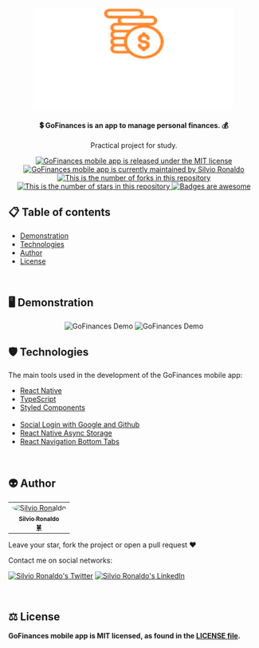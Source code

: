 <h1 align="center">
  <img src="./src/assets/logo.svg" alt="GoFinances Logo" height=200 width=400 />
</h1>

<p align="center">
  <strong>
   💲 GoFinances is an app to manage personal finances. 💰</br>
  </strong></br>Practical project for study.
</p>

<p align="center">
  <a href="./LICENSE">
    <img src="https://img.shields.io/badge/license-MIT-blue" alt="GoFinances mobile app is released under the MIT license" />
  </a>
  <a href="https://GitHub.com/Silvio-Ronaldo/GoFinances/graphs/commit-activity">
    <img src="https://img.shields.io/badge/Maintained%3F-yes-brightgreen" alt="GoFinances mobile app is currently maintained by Silvio Ronaldo" />
  </a>
  <a href="https://GitHub.com/Silvio-Ronaldo/GoFinances/network/">
    <img src="https://img.shields.io/github/forks/Silvio-Ronaldo/GoFinances?style=social" alt="This is the number of forks in this repository" />
  </a>
  <a href="https://GitHub.com/Silvio-Ronaldo/GoFinances/stargazers/">
    <img src="https://img.shields.io/github/stars/Silvio-Ronaldo/GoFinances?style=social" alt="This is the number of stars in this repository" />
  </a>
  <a href="https://github.com/Naereen/badges">
    <img src="https://img.shields.io/badge/badge-awesome-brightgreen" alt="Badges are awesome" />
  </a>
</p>



<h2>
  📋 Table of contents
</h2>
<ul>
  <li><a href="https://github.com/Silvio-Ronaldo/GoFinances#%EF%B8%8F-demonstration">Demonstration</a></li>
  <li><a href="https://github.com/Silvio-Ronaldo/GoFinances#%EF%B8%8F-technologies">Technologies</a></li>
  <li><a href="https://github.com/Silvio-Ronaldo/GoFinances#-author">Author</a></li>
  <li><a href="https://github.com/Silvio-Ronaldo/GoFinances#%EF%B8%8F-license">License</a></li>
</ul></br>



<h2>🖥️ Demonstration</h2>
<p align="center">
  <img src="./github/gofinances.gif" alt="GoFinances Demo" height="500" />
  <img src="./github/gofinances2.gif" alt="GoFinances Demo" height="500" />
</p>
 



<h2>🛡️ Technologies</h2>
<p>The main tools used in the development of the GoFinances mobile app: </p>

<ul>
  <li><a href="https://reactnative.dev">React Native</a></li>
  <li><a href="https://www.typescriptlang.org">TypeScript</a></li>
  <li><a href="https://styled-components.com">Styled Components</a></li></br>
 
  <li><a href="https://docs.expo.dev/guides/authentication/">Social Login with Google and Github</a></li>
  <li><a href="https://react-native-async-storage.github.io/async-storage/docs/usage/">React Native Async Storage</a></li>
  <li><a href="https://reactnavigation.org/docs/tab-based-navigation">React Navigation Bottom Tabs</a></li>
</ul></br>



<h2>👽 Author</h2>
<table>
  <tr>
    <td align="center"><a href="https://github.com/Silvio-Ronaldo"><img style="border-radius: 50%;" src="https://avatars.githubusercontent.com/u/48893927?v=4" width="100px;" alt="Silvio Ronaldo"/><br /><sub><b>Silvio Ronaldo</b></sub></a><br /><a href="https://github.com/Silvio-Ronaldo" title="Silvio Ronaldo">🍀</a></td>
  </tr>
</table>
<p>Leave your star, fork the project or open a pull request ❤️</p>
<p>Contact me on social networks: </p>
<p><a href="https://twitter.com/sivirinoo"><img src="https://img.shields.io/twitter/follow/sivirinoo?style=social" alt="Silvio Ronaldo's Twitter" /></a>
<a href="https://br.linkedin.com/in/silvio-ronaldo77"><img src="https://img.shields.io/badge/-Silvio-blue?style=flat&logo=Linkedin&logoColor=white" alt="Silvio Ronaldo's LinkedIn" /></a></p></br>



<h2>⚖️ License</h2>
<p><strong>GoFinances mobile app is MIT licensed, as found in the <a href="./LICENSE">LICENSE file</a>.</strong></p>
